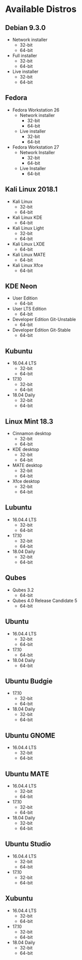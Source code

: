 Available Distros
=================

Debian 9.3.0
------------

* Network installer
  * 32-bit
  * 64-bit
* Full installer
  * 32-bit
  * 64-bit
* Live installer
  * 32-bit
  * 64-bit

Fedora
------
* Fedora Workstation 26
  * Network installer
    * 32-bit
    * 64-bit
  * Live installer
    * 32-bit
    * 64-bit
* Fedora Workstation 27
  * Network Installer
    * 32-bit
    * 64-bit
  * Live Installer
    * 64-bit

Kali Linux 2018.1
-----------------

* Kali Linux
  * 32-bit
  * 64-bit
* Kali Linux KDE
  * 64-bit
* Kali Linux Light
  * 32-bit
  * 64-bit
* Kali Linux LXDE
  * 64-bit
* Kali Linux MATE
  * 64-bit
* Kali Linux Xfce
  * 64-bit

KDE Neon
--------
* User Edition
  * 64-bit
* User LTS Edition
  * 64-bit
* Developer Edition Git-Unstable
  * 64-bit
* Developer Edition Git-Stable
  * 64-bit

Kubuntu
-------

* 16.04.4 LTS
  * 32-bit
  * 64-bit
* 17.10
  * 32-bit
  * 64-bit
* 18.04 Daily
  * 32-bit
  * 64-bit

Linux Mint 18.3
---------------
* Cinnamon desktop
  * 32-bit
  * 64-bit
* KDE desktop
  * 32-bit
  * 64-bit
* MATE desktop
  * 32-bit
  * 64-bit
* Xfce desktop
  * 32-bit
  * 64-bit

Lubuntu
-------

* 16.04.4 LTS
  * 32-bit
  * 64-bit
* 17.10
  * 32-bit
  * 64-bit
* 18.04 Daily
  * 32-bit
  * 64-bit

Qubes
-----
* Qubes 3.2
  * 64-bit
* Qubes 4.0 Release Candidate 5
  * 64-bit

Ubuntu
------
* 16.04.4 LTS
  * 32-bit
  * 64-bit
* 17.10
  * 64-bit
* 18.04 Daily
  * 64-bit

Ubuntu Budgie
-------------
* 17.10
  * 32-bit
  * 64-bit
* 18.04 Daily
  * 32-bit
  * 64-bit

Ubuntu GNOME
------------
* 16.04.4 LTS
  * 32-bit
  * 64-bit

Ubuntu MATE
-----------
* 16.04.4 LTS
  * 32-bit
  * 64-bit
* 17.10
  * 32-bit
  * 64-bit
* 18.04 Daily
  * 32-bit
  * 64-bit

Ubuntu Studio
-------------
* 16.04.4 LTS
  * 32-bit
  * 64-bit
* 17.10
  * 32-bit
  * 64-bit

Xubuntu
-------
* 16.04.4 LTS
  * 32-bit
  * 64-bit
* 17.10
  * 32-bit
  * 64-bit
* 18.04 Daily
  * 32-bit
  * 64-bit
